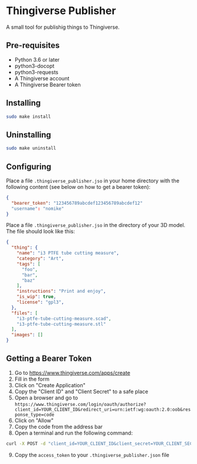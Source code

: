 # Thingiverse Publisher

A small tool for publishig things to Thingiverse.

## Pre-requisites

- Python 3.6 or later
- python3-docopt
- python3-requests
- A Thingiverse account
- A Thingiverse Bearer token

## Installing

```bash
sudo make install
```

## Uninstalling
    
```bash 
sudo make uninstall
```

## Configuring

Place a file `.thingiverse_publisher.jso` in your home directory with the following content (see below on how to get a bearer token):

```json
{
  "bearer_token": "123456789abcdef123456789abcdef12"
  "username": "nomike"
}
```

Place a file `.thingiverse_publisher.jso` in the directory of your 3D model. The file should look like this:

```json
{
  "thing": {
    "name": "i3 PTFE tube cutting measure",
    "category": "Art",
    "tags": [
      "foo",
      "bar",
      "baz"
    ],
    "instructions": "Print and enjoy",
    "is_wip": true,
    "license": "gpl3",
  },
  "files": [
    "i3-ptfe-tube-cutting-measure.scad",
    "i3-ptfe-tube-cutting-measure.stl"
  ],
  "images": []
}
```

## Getting a Bearer Token

1. Go to https://www.thingiverse.com/apps/create
2. Fill in the form
3. Click on "Create Application"
4. Copy the "Client ID" and "Client Secret" to a safe place
5. Open a browser and go to `https://www.thingiverse.com/login/oauth/authorize?client_id=YOUR_CLIENT_ID&redirect_uri=urn:ietf:wg:oauth:2.0:oob&response_type=code`
6. Click on "Allow"
7. Copy the code from the address bar
8. Open a terminal and run the following command:

```bash
curl -X POST -d "client_id=YOUR_CLIENT_ID&client_secret=YOUR_CLIENT_SECRET&code=YOUR_CODE&grant_type=authorization_code" https://www.thingiverse.com/login/oauth/access_token
```

9. Copy the `access_token` to your `.thingiverse_publisher.json` file
